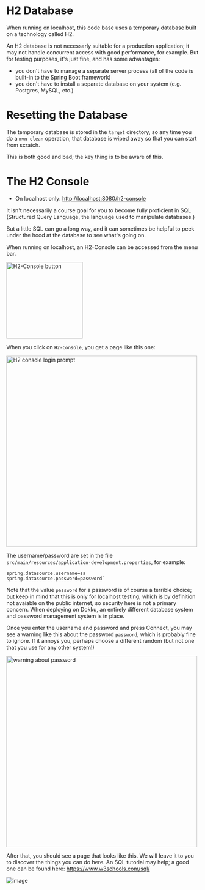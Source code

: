 # H2 Database

When running on localhost, this code base uses a temporary database built on a technology called H2.

An H2 database is not necessarly suitable for a production application; it may not handle concurrent access with
good performance, for example.  But for testing purposes, it's just fine, and has some advantages:

* you don't have to manage a separate server process (all of the code is built-in to the Spring Boot framework)
* you don't have to install a separate database on your system (e.g. Postgres, MySQL, etc.)

# Resetting the Database

The temporary database is stored in the `target` directory, so any time you do a `mvn clean` operation, that database is wiped away
so that you can start from scratch.

This is both good and bad; the key thing is to be aware of this.

# The H2 Console

* On localhost only: <http://localhost:8080/h2-console>  

It isn't necessarily a course goal for you to become fully proficient in SQL (Structured Query Language, the language used to manipulate databases.)

But a little SQL can go a long way, and it can sometimes be helpful to peek under the hood at the database to see what's going on.

When running on localhost, an H2-Console can be accessed from the menu bar.  

<img alt="H2-Console button" img="https://user-images.githubusercontent.com/1119017/150202561-c945edc9-ec67-4d13-aa20-029521905ef2.png" width="200" />

When you click on `H2-Console`, you get a page like this one:


<img alt="H2 console login prompt" src="https://user-images.githubusercontent.com/1119017/150202636-31c4c579-cb15-4add-a4e9-37fd7d3a6c3e.png" width="500" />

The username/password are set in the file `src/main/resources/application-development.properties`, for example:

```
spring.datasource.username=sa
spring.datasource.password=password`
```

Note that the value `password` for a password is of course a terrible choice; but keep in mind that this is only for localhost testing, 
which is by definition not avaiable on the public internet, so security here is not a primary concern.  When deploying on Dokku, an entirely
different database system and password management system is in place.

Once you enter the username and password and press Connect, you may see a warning like this about the password `password`, which is probably fine to ignore.
If it annoys you, perhaps choose a different random (but not one that you use for any other system!)


<img alt="warning about password" src="https://user-images.githubusercontent.com/1119017/150203204-6ba97002-74df-4f0f-a7ba-239eaf659a6f.png" width="500" />

After that, you should see a page that looks like this.   We will leave it to you to discover the things you can do here.  An SQL tutorial may help; a good one can be found here: <https://www.w3schools.com/sql/>

![image](https://user-images.githubusercontent.com/1119017/150203565-860ed0dc-ed8d-4618-865e-f58673532669.png)


